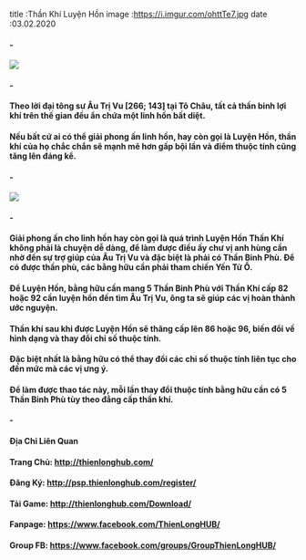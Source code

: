 title :Thần Khí Luyện Hồn
image :https://i.imgur.com/ohttTe7.jpg
date  :03.02.2020

#### -
![](https://i.imgur.com/ZKzisa3.jpg)
#### -

#### Theo lời đại tông sư Âu Trị Vu [266; 143] tại Tô Châu, tất cả thần binh lợi khí trên thế gian đều ẩn chứa một linh hồn bất diệt. 
#### Nếu bất cứ ai có thể giải phong ấn linh hồn, hay còn gọi là Luyện Hồn, thần khí của họ chắc chắn sẽ mạnh mẽ hơn gấp bội lần và điểm thuộc tính cũng tăng lên đáng kể.

#### -
![](https://i.imgur.com/uGKX2RF.png)
#### -

#### Giải phong ấn cho linh hồn hay còn gọi là quá trình Luyện Hồn Thần Khí không phải là chuyện dễ dàng, để làm được điều ấy chư vị anh hùng cần nhờ đến sự trợ giúp của Âu Trị Vu và đặc biệt là phải có Thần Binh Phù. Để có được thần phù, các bằng hữu cần phải tham chiến Yến Tử Ổ.
#### Để Luyện Hồn, bằng hữu cần mang 5 Thần Binh Phù với Thần Khí cấp 82 hoặc 92 cần luyện hồn đến tìm Âu Trị Vu, ông ta sẽ giúp các vị hoàn thành ước nguyện.

#### Thần khí sau khi được Luyện Hồn sẽ thăng cấp lên 86 hoặc 96, biến đổi về hình dạng và thay đổi chỉ số thuộc tính. 
#### Đặc biệt nhất là bằng hữu có thể thay đổi các chỉ số thuộc tính liên tục cho đến mức mà các vị ưng ý. 
#### Để làm được thao tác này, mỗi lần thay đổi thuộc tính bằng hữu cần có 5 Thần Binh Phù tùy theo đẳng cấp thần khí.
#### -
#### Địa Chỉ Liên Quan
#### Trang Chủ: http://thienlonghub.com/
#### Đăng Ký: http://psp.thienlonghub.com/register/
#### Tải Game: http://thienlonghub.com/Download/
#### Fanpage: https://www.facebook.com/ThienLongHUB/
#### Group FB: https://www.facebook.com/groups/GroupThienLongHUB/
